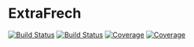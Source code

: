 # ExtraFrech

[![Build Status](https://travis-ci.com/Lcapitaine/ExtraFrech.jl.svg?branch=master)](https://travis-ci.com/Lcapitaine/ExtraFrech.jl)
[![Build Status](https://ci.appveyor.com/api/projects/status/github/Lcapitaine/ExtraFrech.jl?svg=true)](https://ci.appveyor.com/project/Lcapitaine/ExtraFrech-jl)
[![Coverage](https://codecov.io/gh/Lcapitaine/ExtraFrech.jl/branch/master/graph/badge.svg)](https://codecov.io/gh/Lcapitaine/ExtraFrech.jl)
[![Coverage](https://coveralls.io/repos/github/Lcapitaine/ExtraFrech.jl/badge.svg?branch=master)](https://coveralls.io/github/Lcapitaine/ExtraFrech.jl?branch=master)
